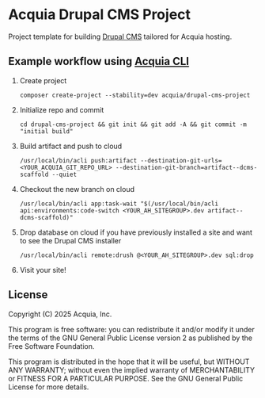# Acquia Drupal CMS Project
Project template for building [Drupal CMS](https://drupal.org/drupal-cms) tailored for Acquia hosting.

## Example workflow using [Acquia CLI](https://docs.acquia.com/acquia-cloud-platform/add-ons/acquia-cli/install)
1. Create project
   ```
   composer create-project --stability=dev acquia/drupal-cms-project
   ```

2. Initialize repo and commit
   ```
   cd drupal-cms-project && git init && git add -A && git commit -m "initial build"
   ```

3. Build artifact and push to cloud
   ```
   /usr/local/bin/acli push:artifact --destination-git-urls=<YOUR_ACQUIA_GIT_REPO_URL> --destination-git-branch=artifact--dcms-scaffold --quiet
   ```

4. Checkout the new branch on cloud
   ```
   /usr/local/bin/acli app:task-wait "$(/usr/local/bin/acli api:environments:code-switch <YOUR_AH_SITEGROUP>.dev artifact--dcms-scaffold)"
   ```

5. Drop database on cloud if you have previously installed a site and want to see the Drupal CMS installer
   ```
   /usr/local/bin/acli remote:drush @<YOUR_AH_SITEGROUP>.dev sql:drop
   ```

6. Visit your site!

## License
Copyright (C) 2025 Acquia, Inc.

This program is free software: you can redistribute it and/or modify it under the terms of the GNU General Public License version 2 as published by the Free Software Foundation.

This program is distributed in the hope that it will be useful, but WITHOUT ANY WARRANTY; without even the implied warranty of MERCHANTABILITY or FITNESS FOR A PARTICULAR PURPOSE. See the GNU General Public License for more details.

